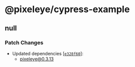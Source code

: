 # @pixeleye/cypress-example

## null

### Patch Changes

- Updated dependencies [[`e328f60`](https://github.com/pixeleye-io/pixeleye/commit/e328f608e16be8be4edb4e76d580be7e9b02d47b)]:
  - pixeleye@0.3.13
